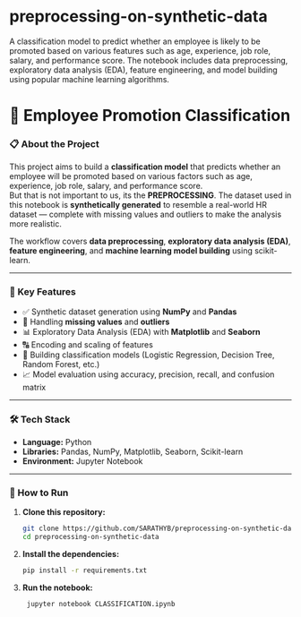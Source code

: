 # preprocessing-on-synthetic-data
A classification model to predict whether an employee is likely to be promoted based on various features such as age, experience, job role, salary, and performance score. The notebook includes data preprocessing, exploratory data analysis (EDA), feature engineering, and model building using popular machine learning algorithms.

# 🧠 Employee Promotion Classification

### 📋 About the Project  
This project aims to build a **classification model** that predicts whether an employee will be promoted based on various factors such as age, experience, job role, salary, and performance score.  
But that is not important to us, its the **PREPROCESSING**.
The dataset used in this notebook is **synthetically generated** to resemble a real-world HR dataset — complete with missing values and outliers to make the analysis more realistic.  

The workflow covers **data preprocessing**, **exploratory data analysis (EDA)**, **feature engineering**, and **machine learning model building** using scikit-learn.

---

### 🧩 Key Features
- ✅ Synthetic dataset generation using **NumPy** and **Pandas**  
- 🧹 Handling **missing values** and **outliers**  
- 📊 Exploratory Data Analysis (EDA) with **Matplotlib** and **Seaborn**  
- 🔠 Encoding and scaling of features  
- 🤖 Building classification models (Logistic Regression, Decision Tree, Random Forest, etc.)  
- 📈 Model evaluation using accuracy, precision, recall, and confusion matrix  

---

### 🛠️ Tech Stack
- **Language:** Python  
- **Libraries:** Pandas, NumPy, Matplotlib, Seaborn, Scikit-learn  
- **Environment:** Jupyter Notebook  

---

### 🚀 How to Run

1. **Clone this repository:**
   ```bash
   git clone https://github.com/SARATHYB/preprocessing-on-synthetic-data.git
   cd preprocessing-on-synthetic-data

2. **Install the dependencies:**
   ```bash
   pip install -r requirements.txt

3. **Run the notebook:**
   ```bash
    jupyter notebook CLASSIFICATION.ipynb

